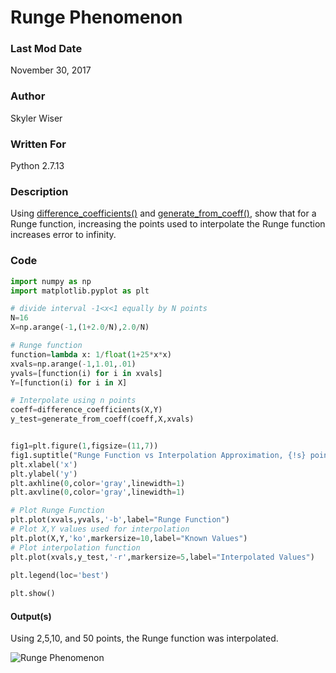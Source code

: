 # Runge Phenomenon

### Last Mod Date
November 30, 2017
### Author
Skyler Wiser
### Written For
Python 2.7.13
### Description
Using [difference_coefficients()](https://swiser.github.io/MATH4610/HW10/difference_coefficients) and [generate_from_coeff()](https://swiser.github.io/MATH4610/HW10/generate_from_coeff), show that for a Runge function, increasing the points used to interpolate the Runge function increases error to infinity.

### Code

```python
import numpy as np
import matplotlib.pyplot as plt

# divide interval -1<x<1 equally by N points
N=16
X=np.arange(-1,(1+2.0/N),2.0/N)

# Runge function
function=lambda x: 1/float(1+25*x*x)
xvals=np.arange(-1,1.01,.01)
yvals=[function(i) for i in xvals]
Y=[function(i) for i in X]

# Interpolate using n points
coeff=difference_coefficients(X,Y)
y_test=generate_from_coeff(coeff,X,xvals)


fig1=plt.figure(1,figsize=(11,7))
fig1.suptitle("Runge Function vs Interpolation Approximation, {!s} points".format(N))
plt.xlabel('x')
plt.ylabel('y')
plt.axhline(0,color='gray',linewidth=1)
plt.axvline(0,color='gray',linewidth=1)

# Plot Runge Function
plt.plot(xvals,yvals,'-b',label="Runge Function")
# Plot X,Y values used for interpolation
plt.plot(X,Y,'ko',markersize=10,label="Known Values")
# Plot interpolation function
plt.plot(xvals,y_test,'-r',markersize=5,label="Interpolated Values")
         
plt.legend(loc='best')

plt.show()
```

#### Output(s)

Using 2,5,10, and 50 points, the Runge function was interpolated.

![Runge Phenomenon](https://swiser.github.io/MATH4610/HW10/runge_phenomenon.png)


